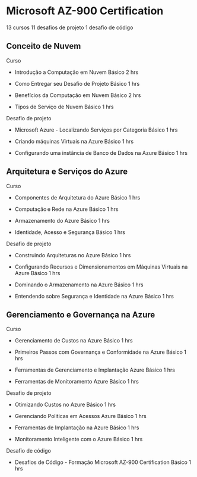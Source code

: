 # Microsoft AZ-900 Certification

13 cursos
11 desafios de projeto
1 desafio de código

## Conceito de Nuvem

Curso

- Introdução a Computação em Nuvem
  Básico
  2 hrs

- Como Entregar seu Desafio de Projeto
  Básico
  1 hrs

- Benefícios da Computação em Nuvem
  Básico
  2 hrs

- Tipos de Serviço de Nuvem
  Básico
  1 hrs

Desafio de projeto

- Microsoft Azure - Localizando Serviços por Categoria
  Básico
  1 hrs

- Criando máquinas Virtuais na Azure
  Básico
  1 hrs

- Configurando uma instância de Banco de Dados na Azure
  Básico
  1 hrs

## Arquitetura e Serviços do Azure

Curso

- Componentes de Arquitetura do Azure
  Básico
  1 hrs

- Computação e Rede na Azure
  Básico
  1 hrs

- Armazenamento do Azure
  Básico
  1 hrs

- Identidade, Acesso e Segurança
  Básico
  1 hrs

Desafio de projeto

- Construindo Arquiteturas no Azure
  Básico
  1 hrs

- Configurando Recursos e Dimensionamentos em Máquinas Virtuais na Azure
  Básico
  1 hrs

- Dominando o Armazenamento na Azure
  Básico
  1 hrs

- Entendendo sobre Segurança e Identidade na Azure
  Básico
  1 hrs

## Gerenciamento e Governança na Azure

Curso

- Gerenciamento de Custos na Azure
  Básico
  1 hrs

- Primeiros Passos com Governança e Conformidade na Azure
  Básico
  1 hrs

- Ferramentas de Gerenciamento e Implantação Azure
  Básico
  1 hrs

- Ferramentas de Monitoramento Azure
  Básico
  1 hrs

Desafio de projeto

- Otimizando Custos no Azure
  Básico
  1 hrs

- Gerenciando Politicas em Acessos Azure
  Básico
  1 hrs

- Ferramentas de Implantação na Azure
  Básico
  1 hrs

- Monitoramento Inteligente com o Azure
  Básico
  1 hrs

Desafio de código

- Desafios de Código - Formação Microsoft AZ-900 Certification
  Básico
  1 hrs
